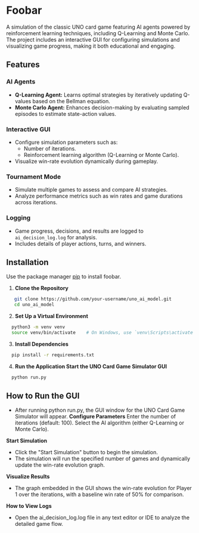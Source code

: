 # Foobar

A simulation of the classic UNO card game featuring AI agents powered by reinforcement learning techniques, including Q-Learning and Monte Carlo. The project includes an interactive GUI for configuring simulations and visualizing game progress, making it both educational and engaging.

## **Features**

### **AI Agents**
- **Q-Learning Agent:** Learns optimal strategies by iteratively updating Q-values based on the Bellman equation.
- **Monte Carlo Agent:** Enhances decision-making by evaluating sampled episodes to estimate state-action values.

### **Interactive GUI**
- Configure simulation parameters such as:
  - Number of iterations.
  - Reinforcement learning algorithm (Q-Learning or Monte Carlo).
- Visualize win-rate evolution dynamically during gameplay.

### **Tournament Mode**
- Simulate multiple games to assess and compare AI strategies.
- Analyze performance metrics such as win rates and game durations across iterations.

### **Logging**
- Game progress, decisions, and results are logged to `ai_decision_log.log` for analysis.
- Includes details of player actions, turns, and winners.


## Installation

Use the package manager [pip](https://pip.pypa.io/en/stable/) to install foobar.
1. **Clone the Repository**

```bash
   git clone https://github.com/your-username/uno_ai_model.git
   cd uno_ai_model
```
2. **Set Up a Virtual Environment**
```bash
  python3 -m venv venv
  source venv/bin/activate    # On Windows, use `venv\Scripts\activate`
```
3. **Install Dependencies**
```bash
  pip install -r requirements.txt
```
4. **Run the Application Start the UNO Card Game Simulator GUI**
```bash
  python run.py
```

## How to Run the GUI

- After running python run.py, the GUI window for the UNO Card Game Simulator will appear.
**Configure Parameters**
Enter the number of iterations (default: 100).
Select the AI algorithm (either Q-Learning or Monte Carlo).

**Start Simulation**

- Click the "Start Simulation" button to begin the simulation.
- The simulation will run the specified number of games and dynamically update the win-rate evolution graph.

**Visualize Results**
- The graph embedded in the GUI shows the win-rate evolution for Player 1 over the iterations, with a baseline win rate of 50% for comparison.


**How to View Logs**

- Open the ai_decision_log.log file in any text editor or IDE to analyze the detailed game flow.



